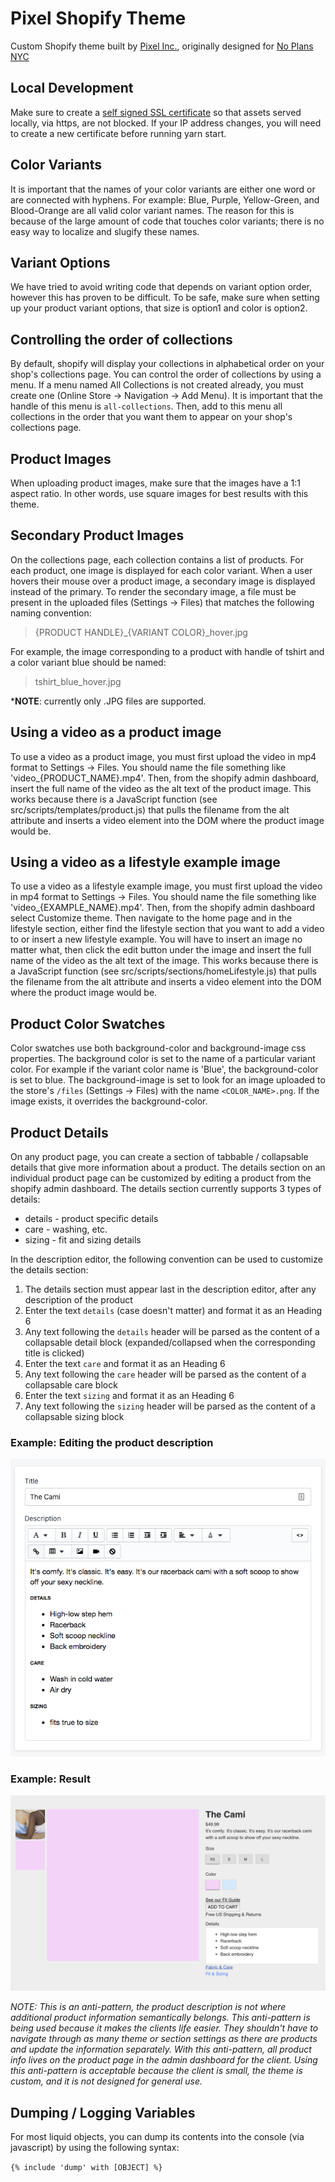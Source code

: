 # Pixel Shopify Theme
Custom Shopify theme built by [Pixel Inc.](https://www.pixel-sf.com), originally designed for [No Plans NYC](https://www.noplansnyc.com)

## Local Development
Make sure to create a [self signed SSL certificate](https://github.com/Shopify/slate/wiki/4.-Create-a-self-signed-SSL-certificate) so that assets served locally, via https, are not blocked. If your IP address changes, you will need to create a new certificate before running yarn start.

## Color Variants
It is important that the names of your color variants are either one word or are connected with hyphens. For example: Blue, Purple, Yellow-Green, and Blood-Orange are all valid color variant names. The reason for this is because of the large amount of code that touches color variants; there is no easy way to localize and slugify these names.

## Variant Options
We have tried to avoid writing code that depends on variant option order, however this has proven to be difficult. To be safe, make sure when setting up your product variant options, that size is option1 and color is option2. 

## Controlling the order of collections
By default, shopify will display your collections in alphabetical order on your shop's collections page. You can control the order of collections by using a menu. If a menu named All Collections is not created already, you must create one (Online Store -> Navigation -> Add Menu). It is important that the handle of this menu is ```all-collections```. Then, add to this menu all collections in the order that you want them to appear on your shop's collections page.

## Product Images  
When uploading product images, make sure that the images have a 1:1 aspect ratio. In other words, use square images for best results with this theme.   

## Secondary Product Images
On the collections page, each collection contains a list of products. For each product, one image is displayed for each color variant. When a user hovers their mouse over a product image, a secondary image is displayed instead of the primary. To render the secondary image, a file must be present in the uploaded files (Settings -> Files) that matches the following naming convention:   

> {PRODUCT HANDLE}_{VARIANT COLOR}_hover.jpg

For example, the image corresponding to a product with handle of tshirt and a color variant blue should be named:   

> tshirt_blue_hover.jpg

***NOTE**: currently only .JPG files are supported.   

## Using a video as a product image
To use a video as a product image, you must first upload the video in mp4 format to Settings -> Files. You should name the file something like 'video_{PRODUCT_NAME}.mp4'. Then, from the shopify admin dashboard, insert the full name of the video as the alt text of the product image. This works because there is a JavaScript function (see src/scripts/templates/product.js) that pulls the filename from the alt attribute and inserts a video element into the DOM where the product image would be.

## Using a video as a lifestyle example image
To use a video as a lifestyle example image, you must first upload the video in mp4 format to Settings -> Files. You should name the file something like 'video_{EXAMPLE_NAME}.mp4'. Then, from the shopify admin dashboard select Customize theme. Then navigate to the home page and in the lifestyle section, either find the lifestyle section that you want to add a video to or insert a new lifestyle example. You will have to insert an image no matter what, then click the edit button under the image and insert the full name of the video as the alt text of the image. This works because there is a JavaScript function (see src/scripts/sections/homeLifestyle.js) that pulls the filename from the alt attribute and inserts a video element into the DOM where the product image would be.

## Product Color Swatches
Color swatches use both background-color and background-image css properties. The background color is set to the name of a particular variant color. For example if the variant color name is 'Blue', the background-color is set to blue. The background-image is set to look for an image uploaded to the store's ```/files``` (Settings -> Files) with the name ```<COLOR_NAME>.png```. If the image exists, it overrides the background-color.

## Product Details
On any product page, you can create a section of tabbable / collapsable details that give more information about a product. The details section on an individual product page can be customized by editing a product from the shopify admin dashboard. The details section currently supports 3 types of details:   
- details - product specific details  
- care - washing, etc. 
- sizing - fit and sizing details  

In the description editor, the following convention can be used to customize the details section:

1. The details section must appear last in the description editor, after any description of the product
2. Enter the text ```details``` (case doesn't matter) and format it as an Heading 6
3. Any text following the ```details``` header will be parsed as the content of a collapsable detail block (expanded/collapsed when the corresponding title is clicked) 
4. Enter the text ```care``` and format it as an Heading 6
5. Any text following the ```care``` header will be parsed as the content of a collapsable care block
6. Enter the text ```sizing``` and format it as an Heading 6
7. Any text following the ```sizing``` header will be parsed as the content of a collapsable sizing block

### Example: Editing the product description
![example image](product_details_example.png)  

### Example: Result
![result image](product_detail_blocks_example.png)

*NOTE: This is an anti-pattern, the product description is not where additional product information semantically belongs. This anti-pattern is being used because it makes the clients life easier. They shouldn't have to navigate through as many theme or section settings as there are products and update the information separately. With this anti-pattern, all product info lives on the product page in the admin dashboard for the client. Using this anti-pattern is acceptable because the client is small, the theme is custom, and it is not designed for general use.* 

## Dumping / Logging Variables
For most liquid objects, you can dump its contents into the console (via javascript) by using the following syntax:   

`{% include 'dump' with [OBJECT] %}`   
